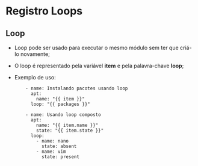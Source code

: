 # Registro Loops

## Loop

+ Loop pode ser usado para executar o mesmo módulo sem ter que criá-lo novamente;
+ O loop é representado pela variável **item** e pela palavra-chave **loop**;
+ Exemplo de uso:

  ```loop
      - name: Instalando pacotes usando loop
        apt:
          name: "{{ item }}"
        loop: "{{ packages }}"
 
      - name: Usando loop composto  
        apt:
          name: "{{ item.name }}"
          state: "{{ item.state }}"
        loop:
          - name: nano
            state: absent
          - name: vim 
            state: present

  ```
